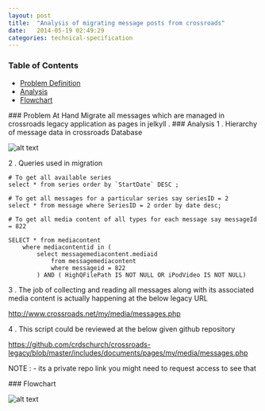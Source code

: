 ```yaml
---
layout: post
title:  "Analysis of migrating message posts from crossroads"
date:   2014-05-19 02:49:29
categories: technical-specification
---
```


### Table of Contents

  * [Problem Definition](#problem)
  * [Analysis](#analysis)
  * [Flowchart](#flowchart)


<a name="problem"/>
### Problem At Hand
</a>
Migrate all messages which are managed in crossroads legacy application as pages in jelkyll .

<a name="analysis"/>
### Analysis
</a>
1 . Hierarchy of message data  in crossroads Database

![alt text](/flowcharts/mediacontent.png "Message Migration flow chart")

2 . Queries used in migration

```
# To get all available series
select * from series order by `StartDate` DESC ;

# To get all messages for a particular series say seriesID = 2
select * from message where SeriesID = 2 order by date desc;

# To get all media content of all types for each message say messageId = 822

SELECT * from mediacontent
	where mediacontentid in (
		select messagemediacontent.mediaid 
			from messagemediacontent 
			where messageid = 822
		) AND ( HighQFilePath IS NOT NULL OR iPodVideo IS NOT NULL)

```
3 . The job of collecting and reading all messages along with its associated media content is actually happening at the below legacy URL

http://www.crossroads.net/my/media/messages.php

4 . This script could be reviewed at the below given github repository

https://github.com/crdschurch/crossroads-legacy/blob/master/includes/documents/pages/my/media/messages.php

NOTE : - its a private repo link you might need to request access to see that

<a name="flowchart"/>
### Flowchart
</a>

 ![alt text](/flowcharts/messagemigrationflow.svg "Message Migration flow chart")
